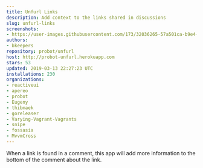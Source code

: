 ```yaml
---
title: Unfurl Links
description: Add context to the links shared in discussions
slug: unfurl-links
screenshots:
- https://user-images.githubusercontent.com/173/32036265-57a501ca-b9e4-11e7-9db3-52374fb7290c.png
authors:
- bkeepers
repository: probot/unfurl
host: http://probot-unfurl.herokuapp.com
stars: 53
updated: 2019-03-13 22:27:23 UTC
installations: 230
organizations:
- reactiveui
- apereo
- probot
- Eugeny
- thibmaek
- goreleaser
- Varying-Vagrant-Vagrants
- snipe
- fossasia
- MvvmCross
---
```


When a link is found in a comment, this app will add more information to the bottom of the comment about the link.
